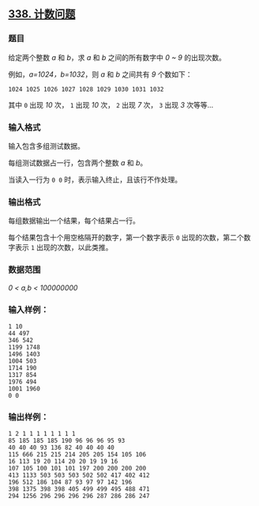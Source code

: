 ## [338. 计数问题](https://www.acwing.com/problem/content/340/)

### 题目

给定两个整数 *a* 和 *b*，求 *a* 和 *b* 之间的所有数字中 *0 ~ 9* 的出现次数。

例如，*a=1024，b=1032*，则 *a* 和 *b* 之间共有 *9* 个数如下：

`1024 1025 1026 1027 1028 1029 1030 1031 1032`

其中 `0` 出现 *10* 次， `1` 出现 *10* 次， `2` 出现 *7* 次， `3` 出现 *3* 次等等…

### 输入格式

输入包含多组测试数据。

每组测试数据占一行，包含两个整数 *a* 和 *b*。

当读入一行为 `0 0` 时，表示输入终止，且该行不作处理。

### 输出格式

每组数据输出一个结果，每个结果占一行。

每个结果包含十个用空格隔开的数字，第一个数字表示 `0` 出现的次数，第二个数字表示 `1` 出现的次数，以此类推。

### 数据范围

*0 < a,b < 100000000*

### 输入样例：

```
1 10
44 497
346 542
1199 1748
1496 1403
1004 503
1714 190
1317 854
1976 494
1001 1960
0 0
```

### 输出样例：

```
1 2 1 1 1 1 1 1 1 1
85 185 185 185 190 96 96 96 95 93
40 40 40 93 136 82 40 40 40 40
115 666 215 215 214 205 205 154 105 106
16 113 19 20 114 20 20 19 19 16
107 105 100 101 101 197 200 200 200 200
413 1133 503 503 503 502 502 417 402 412
196 512 186 104 87 93 97 97 142 196
398 1375 398 398 405 499 499 495 488 471
294 1256 296 296 296 296 287 286 286 247
```
